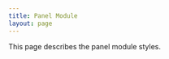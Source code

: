 ```yaml
---
title: Panel Module
layout: page
---
```


<p class="t-5">This page describes the panel module styles.</p>